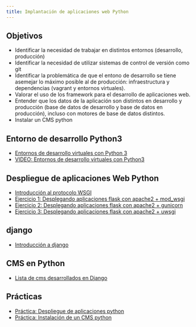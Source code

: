 ```yaml
---
title: Implantación de aplicaciones web Python
---
```


## Objetivos

* Identificar la necesidad de trabajar en distintos entornos (desarrollo, producción)
* Identificar la necesidad de utilizar sistemas de control de versión como git
* Identificar la problemática de que el entono de desarrollo se tiene asemejar lo máximo posible al de producción: infraestructura y dependencias (vagrant y entornos virtuales).
* Valorar el uso de los framework para el desarrollo de aplicaciones web.
* Entender que los datos de la aplicación son distintos en desarrollo y producción (base de datos de desarrollo y base de datos en producción), incluso con motores de base de datos distintos.
* Instalar un CMS python

## Entorno de desarrollo Python3

* [Entornos de desarrollo virtuales con Python 3](https://openwebinars.net/blog/entornos-de-desarrollo-virtuales-con-python3/)
* [VIDEO: Entornos de desarrollo virtuales con Python3](https://www.youtube.com/watch?v=h2J6-03MsnQ)

## Despliegue de aplicaciones Web Python

* [Introducción al protocolo WSGI](wsgi.html)
* [Ejercicio 1: Desplegando aplicaciones flask con apache2 + mod_wsgi](modwsgi.html)
* [Ejercicio 2: Desplegando aplicaciones flask con apache2 + gunicorn](gunicorn.html)
* [Ejercicio 3: Desplegando aplicaciones flask con apache2 + uwsgi](uwsgi.html)

## django

* [Introducción a django](django.html)

## CMS en Python

* [Lista de cms desarrollados en Django](https://djangopackages.org/grids/g/cms/)

## Prácticas

* [Práctica: Despliegue de aplicaciones python](practica.html)
* [Práctica: Instalación de un CMS python](practica2.hml)


